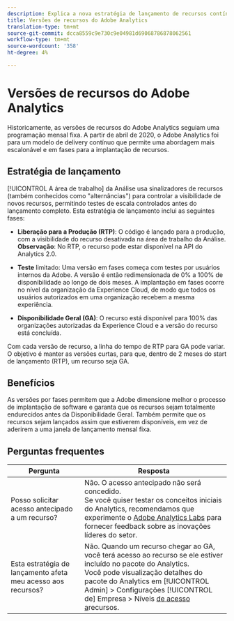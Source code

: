 ```yaml
---
description: Explica a nova estratégia de lançamento de recursos contínuos do Adobe Analytics
title: Versões de recursos do Adobe Analytics
translation-type: tm+mt
source-git-commit: dcca8559c9e730c9e04981d69068786878062561
workflow-type: tm+mt
source-wordcount: '358'
ht-degree: 4%

---
```



# Versões de recursos do Adobe Analytics

Historicamente, as versões de recursos do Adobe Analytics seguiam uma programação mensal fixa. A partir de abril de 2020, o Adobe Analytics foi para um modelo de delivery contínuo que permite uma abordagem mais escalonável e em fases para a implantação de recursos.

## Estratégia de lançamento

[!UICONTROL A área de trabalho] da Análise usa sinalizadores de recursos (também conhecidos como &quot;alternâncias&quot;) para controlar a visibilidade de novos recursos, permitindo testes de escala controlados antes do lançamento completo. Esta estratégia de lançamento inclui as seguintes fases:

* **Liberação para a Produção (RTP)**: O código é lançado para a produção, com a visibilidade do recurso desativada na área de trabalho da Análise. **Observação**: No RTP, o recurso pode estar disponível na API do Analytics 2.0.

* **Teste** limitado: Uma versão em fases começa com testes por usuários internos da Adobe. A versão é então redimensionada de 0% a 100% de disponibilidade ao longo de dois meses. A implantação em fases ocorre no nível da organização da Experience Cloud, de modo que todos os usuários autorizados em uma organização recebem a mesma experiência.

* **Disponibilidade Geral (GA)**: O recurso está disponível para 100% das organizações autorizadas da Experience Cloud e a versão do recurso está concluída.

Com cada versão de recurso, a linha do tempo de RTP para GA pode variar. O objetivo é manter as versões curtas, para que, dentro de 2 meses do start de lançamento (RTP), um recurso seja GA.

## Benefícios

As versões por fases permitem que a Adobe dimensione melhor o processo de implantação de software e garanta que os recursos sejam totalmente endurecidos antes da Disponibilidade Geral. Também permite que os recursos sejam lançados assim que estiverem disponíveis, em vez de aderirem a uma janela de lançamento mensal fixa.

## Perguntas frequentes

| Pergunta | Resposta |
|---|---|
| Posso solicitar acesso antecipado a um recurso? | Não. O acesso antecipado não será concedido.<br>Se você quiser testar os conceitos iniciais do Analytics, recomendamos que experimente o [Adobe Analytics Labs](https://docs.adobe.com/content/help/pt-BR/analytics/analyze/tech-previews/overview.html) para fornecer feedback sobre as inovações líderes do setor. |
| Esta estratégia de lançamento afeta meu acesso aos recursos? | Não. Quando um recurso chegar ao GA, você terá acesso ao recurso se ele estiver incluído no pacote do Analytics.<br>Você pode visualização detalhes do pacote do Analytics em [!UICONTROL Admin] > Configurações [!UICONTROL de] Empresa > Níveis [de acesso a](https://docs.adobe.com/content/help/en/analytics/admin/company-settings/feature-access-levels.html)recursos. |
